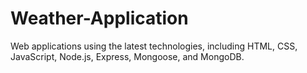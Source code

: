 # Weather-Application
Web applications using the latest technologies, including HTML, CSS, JavaScript, Node.js, Express, Mongoose, and MongoDB.
